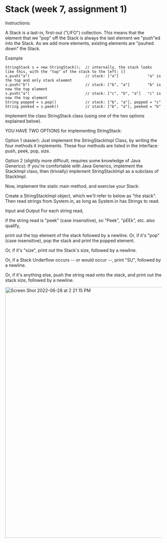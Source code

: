 # **Stack (week 7, assignment 1)**

Instructions:

A Stack is a last-in, first-out ("LIFO") collection. This means that the element that we "pop" off the Stack is always the last element we "push"ed into the Stack. As we add more elements, existing elements are "psuhed down" the Stack.

Example

    StringStack s = new StringStack();  // internally, the stack looks like this, with the "top" of the stack to the left: []
    s.push("a")                         // stack: ["a"]             "a" is the top and only stack eleemnt
    s.push("b")                         // stack: ["b", "a"]        "b" is now the top element
    s.push("a")                         // stack: ["c", "b", "a"]   "c" is now the top element
    String popped = s.pop()             // stack: ["b", "a"], popped = "c"
    String peeked = s.peek()            // stack: ["b", "a"], peeked = "b"
Implement the class StringStack class (using one of the two options explained below).

YOU HAVE TWO OPTIONS for implementing StringStack:

Option 1 (easier): Just implement the StringStackImpl Class, by writing the four methods it implements. These four methods are listed in the interface: push, peek, pop, size.

Option 2 (slightly more difficult, requires some knowledge of Java Generics): If you're comfortable with Java Generics, implement the StackImpl class, then (trivially) implement StringStackImpl as a subclass of StackImpl.

Now, implement the static main method, and exercise your Stack:

Create a StringStackImpl object, which we'll refer to below as "the stack". Then read strings from System.in, as long as System.in has Strings to read.

Input and Output
For each string read,

if the string read is "peek" (case insensitive), so "Peek", "pEEk", etc. also qualify,

print out the top element of the stack followed by a newline.
Or, if it's "pop" (case insensitive), pop the stack and print the popped element.

Or, if it's "size", print out the Stack's size, followed by a newline.

Or, if a Stack Underflow occurs -- or would occur --, print "SU", followed by a newline.

Or, if it's anything else, push the string read onto the stack, and print out the stack size, followed by a newline.

<img width="805" alt="Screen Shot 2022-06-28 at 2 21 15 PM" src="https://user-images.githubusercontent.com/105678095/176254834-be968929-2ca2-4b81-bc68-dfd1e63ceb7f.png">

